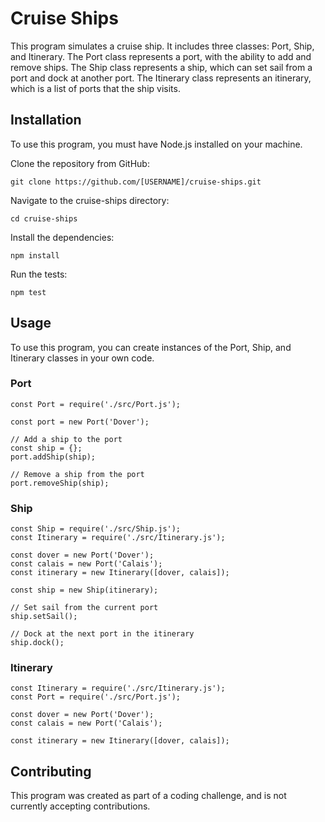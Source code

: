 <h1>Cruise Ships</h1>

This program simulates a cruise ship. It includes three classes: Port, Ship, and Itinerary. The Port class represents a port, with the ability to add and remove ships. The Ship class represents a ship, which can set sail from a port and dock at another port. The Itinerary class represents an itinerary, which is a list of ports that the ship visits.

<h2>Installation</h2>

To use this program, you must have Node.js installed on your machine.

Clone the repository from GitHub:

    git clone https://github.com/[USERNAME]/cruise-ships.git

Navigate to the cruise-ships directory:

    cd cruise-ships

Install the dependencies:

    npm install

Run the tests:

    npm test

<h2>Usage</h2>

To use this program, you can create instances of the Port, Ship, and Itinerary classes in your own code.

<h3>Port</h3>

    const Port = require('./src/Port.js');

    const port = new Port('Dover');

    // Add a ship to the port
    const ship = {};
    port.addShip(ship);

    // Remove a ship from the port
    port.removeShip(ship);

<h3>Ship</h3>

    const Ship = require('./src/Ship.js');
    const Itinerary = require('./src/Itinerary.js');

    const dover = new Port('Dover');
    const calais = new Port('Calais');
    const itinerary = new Itinerary([dover, calais]);

    const ship = new Ship(itinerary);

    // Set sail from the current port
    ship.setSail();

    // Dock at the next port in the itinerary
    ship.dock();

<h3>Itinerary</h3>

    const Itinerary = require('./src/Itinerary.js');
    const Port = require('./src/Port.js');

    const dover = new Port('Dover');
    const calais = new Port('Calais');

    const itinerary = new Itinerary([dover, calais]);

<h2>Contributing</h2>

This program was created as part of a coding challenge, and is not currently accepting contributions.